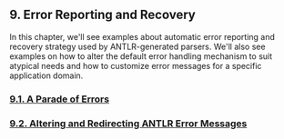 ﻿## 9. Error Reporting and Recovery

In this chapter, we'll see examples about automatic error reporting and recovery strategy used by ANTLR-generated parsers. We'll also see examples on how to alter the default error handling mechanism to suit atypical needs and how to customize error messages for a specific application domain.

### [9.1. A Parade of Errors](1)
### [9.2. Altering and Redirecting ANTLR Error Messages](2)